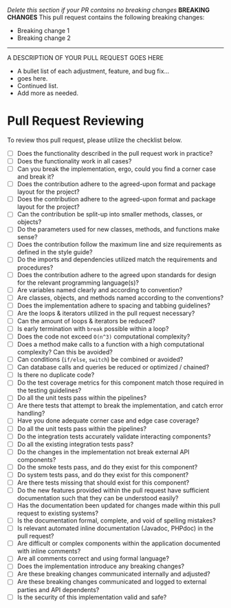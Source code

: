 _Delete this section if your PR contains no breaking changes_
__BREAKING CHANGES__
This pull request contains the following breaking changes:
- Breaking change 1
- Breaking change 2 

------


A DESCRIPTION OF YOUR PULL REQUEST GOES HERE

* A bullet list of each adjustment, feature, and bug fix...
* goes here.
* Continued list.
* Add more as needed.

# Pull Request Reviewing

To review thos pull request, please utilize the checklist below.

- [ ] Does the functionality described in the pull request work in practice?
- [ ] Does the functionality work in all cases?
- [ ] Can you break the implementation, ergo, could you find a corner case and break it?
- [ ] Does the contribution adhere to the agreed-upon format and package layout for the project?
- [ ] Does the contribution adhere to the agreed-upon format and package layout for the project?
- [ ] Can the contribution be split-up into smaller methods, classes, or objects?
- [ ] Do the parameters used for new classes, methods, and functions make sense?
- [ ] Does the contribution follow the maximum line and size requirements as defined in the style guide?
- [ ] Do the imports and dependencies utilized match the requirements and procedures?
- [ ] Does the contribution adhere to the agreed upon standards for design for the relevant programming language(s)?
- [ ] Are variables named clearly and according to convention?
- [ ] Are classes, objects, and methods named according to the conventions?
- [ ] Does the implementation adhere to spacing and tabbing guidelines?
- [ ] Are the loops & iterators utilized in the pull request necessary?
- [ ] Can the amount of loops & iterators be reduced?
- [ ] Is early termination with `break` possible within a loop?
- [ ] Does the code not exceed `O(n^3)` computational complexity?
- [ ] Does a method make calls to a function with a high computational complexity? Can this be avoided?
- [ ] Can conditions (`if/else`, `switch`) be combined or avoided?
- [ ] Can database calls and queries be reduced or optimized / chained?
- [ ] Is there no duplicate code?
- [ ] Do the test coverage metrics for this component match those required in the testing guidelines?
- [ ] Do all the unit tests pass within the pipelines?
- [ ] Are there tests that attempt to break the implementation, and catch error handling?
- [ ] Have you done adequate corner case and edge case coverage?
- [ ] Do all the unit tests pass within the pipelines?
- [ ] Do the integration tests accurately validate interacting components?
- [ ] Do all the existing integration tests pass?
- [ ] Do the changes in the implementation not break external API components?
- [ ] Do the smoke tests pass, and do they exist for this component?
- [ ] Do system tests pass, and do they exist for this component?
- [ ] Are there tests missing that should exist for this component?
- [ ] Do the new features provided within the pull request have sufficient documentation such that they can be understood easily?
- [ ] Has the documentation been updated for changes made within this pull request to existing systems?
- [ ] Is the documentation formal, complete, and void of spelling mistakes?
- [ ] Is relevant automated inline documentation (Javadoc, PHPdoc) in the pull request?
- [ ] Are difficult or complex components within the application documented with inline comments?
- [ ] Are all comments correct and using formal language?
- [ ] Does the implementation introduce any breaking changes?
- [ ] Are these breaking changes communicated internally and adjusted?
- [ ] Are these breaking changes communicated and logged to external parties and API dependents?
- [ ] Is the security of this implementation valid and safe?
